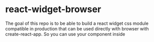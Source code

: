 # react-widget-browser
The goal of this repo is to be able to build a react widget css module compatible in production that can be used directly with browser with create-react-app. So you can use your component inside <script> tag like this:

```js
<div id="root"></div>

<script src="/react-widget-browser.min.js"></script>

<script>
  ReactWidgetBrowserBundle.ReactDOM.render(
    ReactWidgetBrowserBundle.React.createElement(
      ReactWidgetBrowserBundle.ReactWidgetBrowser,
      {textProps: 'hello my ReactWidgetBrowser from my script browser'},
    ),
    document.getElementById('root')
  );
</script>
```

### Commands
command | Description
--- | ---
**yarn** | install dependency
**yarn start** | run dev mode
**yarn build** | build browser compatible into /dist -> react-widget-browser.min.js
**yarn serve:dist** | serve the /dist into localhost:5000

### PropTypes
Properties | Type | Description
--- | --- | ---
**textProps** | String | the text of the div

### Example of usage
```js
<ReactWidgetBrowser
    textProps={'hello my ReactWidgetBrowser from my create react app'}
/>
```
